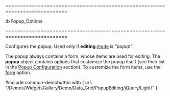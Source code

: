 ===========================================================================
<!--type-->dxPopup_Options<!--/type-->
===========================================================================

<!--shortDescription-->
Configures the popup. Used only if **editing**.[mode]({basewidgetpath}/Configuration/editing/#mode) is *"popup"*.
<!--/shortDescription-->

<!--fullDescription-->
The popup always contains a form, whose items are used for editing. The **popup** object contains options that customize the popup itself (see their list in the [Popup Configuration](/Documentation/ApiReference/UI_Widgets/dxPopup/Configuration/) section). To customize the form items, use the [form](/Documentation/ApiReference/UI_Widgets/dxDataGrid/Configuration/editing/#form) option.

#include common-demobutton with {
    url: "/Demos/WidgetsGallery/Demo/Data_Grid/PopupEditing/jQuery/Light/"
}
<!--/fullDescription-->